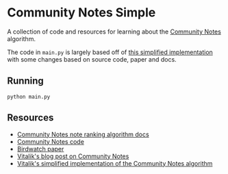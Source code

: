 # Community Notes Simple

A collection of code and resources for learning about the [Community Notes](https://communitynotes.twitter.com/guide/en/about/introduction) algorithm.

The code in `main.py` is largely based off of [this simplified implementation](https://github.com/ethereum/research/blob/master/community_notes_analysis/basic_algo.py) with some changes based on source code, paper and docs.

## Running

```
python main.py
```

## Resources

- [Community Notes note ranking algorithm docs](https://communitynotes.twitter.com/guide/en/under-the-hood/ranking-notes)
- [Community Notes code](https://github.com/twitter/communitynotes/tree/main)
- [Birdwatch paper](https://github.com/twitter/communitynotes/blob/main/birdwatch_paper_2022_10_27.pdf)
- [Vitalik's blog post on Community Notes](https://vitalik.ca/general/2023/08/16/communitynotes.html)
- [Vitalik's simplified implementation of the Community Notes algorithm](https://github.com/ethereum/research/blob/master/community_notes_analysis/basic_algo.py)